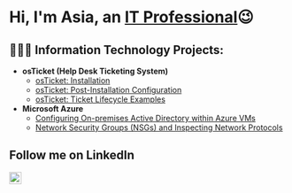<h1>Hi, I'm Asia, an <a href="https://linkedin.com/in/asia-ponder-5a21a4221/">IT Professional</a>😉</h1>

<h2>👩🏾‍💻 Information Technology Projects:</h2>

- <b>osTicket (Help Desk Ticketing System)</b>
  - [osTicket: Installation](https://github.com/AsiaPonder001/osticket-prereqs)
  - [osTicket: Post-Installation Configuration](https://github.com/AsiaPonder001/osTicket-Post-Installation-Configuration)
  - [osTicket: Ticket Lifecycle Examples](https://github.com/AsiaPonder001/Ticket-Lifecycle-Examples)
- <b>Microsoft Azure</b>
  - [Configuring On-premises Active Directory within Azure VMs](https://github.com/AsiaPonder001/Active-Directory-Installation)
  - [Network Security Groups (NSGs) and Inspecting Network Protocols](https://github.com/AsiaPonder001/azure-network-protocols)

<h2>Follow me on LinkedIn</h2>

[<img align="left" alt="Josh | LinkedIn" width="22px" src="https://cdn.jsdelivr.net/npm/simple-icons@v3/icons/linkedin.svg" />][linkedin]

[linkedin]: https://linkedin.com/in/asia-ponder-5a21a4221/
